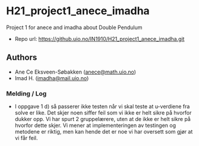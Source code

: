 # H21_project1_anece_imadha
Project 1 for anece and imadha about Double Pendulum

- Repo url: https://github.uio.no/IN1910/H21_project1_anece_imadha.git

## Authors 
- Ane Ce Eksveen-Søbakken (anece@math.uio.no)
- Imad H. (imadha@mail.uio.no)

### Melding / Log
-   I oppgave 1 d) så passerer ikke testen når vi skal teste at u-verdiene fra 
    solve er like. Det skjer noen siffer feil som vi ikke er helt sikre på 
    hvorfor dukker opp. Vi har spurt 2 gruppelærere, uten at de ikke er helt 
    sikre på hvorfor dette skjer. Vi mener at implementeringen av testingen og 
    metodene er riktig, men kan hende det er noe vi har oversett som gjør at vi
    får feil.
    
